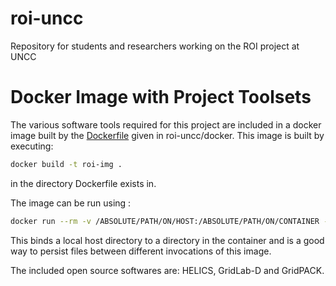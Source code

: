 # roi-uncc
Repository for students and researchers working on the ROI project at UNCC

# Docker Image with Project Toolsets

The various software tools required for this project are included in a docker image built by the [Dockerfile](docker/Dockerfile) given in roi-uncc/docker. This image is built by executing:

```bash
docker build -t roi-img .
```
in the directory Dockerfile exists in.

The image can be run using :

```bash
docker run --rm -v /ABSOLUTE/PATH/ON/HOST:/ABSOLUTE/PATH/ON/CONTAINER -i -t roi-img /bin/bash
```
This binds a local host directory to a directory in the container and is a good way to persist files between different invocations of this image.

The included open source softwares are: HELICS, GridLab-D and GridPACK.
